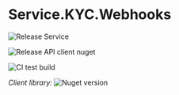 # Service.KYC.Webhooks

![Release Service](https://github.com/MyJetWallet/Service.KYC.Webhooks/workflows/Release%20Service/badge.svg)

![Release API client nuget](https://github.com/MyJetWallet/Service.KYC.Webhooks/workflows/Release%20API%20client%20nuget/badge.svg)

![CI test build](https://github.com/MyJetWallet/Service.KYC.Webhooks/workflows/CI%20test%20build/badge.svg)

*Client library:* ![Nuget version](https://img.shields.io/nuget/v/MyJetWallet.Service.KYC.Webhooks.Client?label=MyJetWallet.Service.KYC.Webhooks.Client&style=social)

